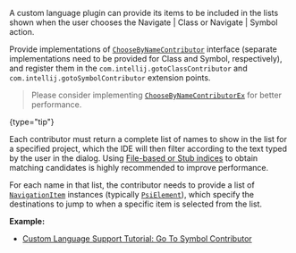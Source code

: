[//]: # (title: Go to Class and Go to Symbol)

<!-- Copyright 2000-2021 JetBrains s.r.o. and other contributors. Use of this source code is governed by the Apache 2.0 license that can be found in the LICENSE file. -->

A custom language plugin can provide its items to be included in the lists shown when the user chooses the <menupath>Navigate | Class</menupath> or <menupath>Navigate | Symbol</menupath> action.

Provide implementations of [`ChooseByNameContributor`](upsource:///platform/lang-api/src/com/intellij/navigation/ChooseByNameContributor.java) interface (separate implementations need to be provided for <control>Class</control> and <control>Symbol</control>, respectively), and register them in the `com.intellij.gotoClassContributor` and `com.intellij.gotoSymbolContributor` extension points.

 > Please consider implementing [`ChooseByNameContributorEx`](upsource:///platform/lang-impl/src/com/intellij/navigation/ChooseByNameContributorEx.java) for better performance.
 >
 {type="tip"}

Each contributor must return a complete list of names to show in the list for a specified project, which the IDE will then filter according to the text typed by the user in the dialog.
Using [File-based or Stub indices](indexing_and_psi_stubs.md) to obtain matching candidates is highly recommended to improve performance.

For each name in that list, the contributor needs to provide a list of [`NavigationItem`](upsource:///platform/core-api/src/com/intellij/navigation/NavigationItem.java) instances (typically [`PsiElement`](upsource:///platform/core-api/src/com/intellij/psi/PsiElement.java)), which specify the destinations to jump to when a specific item is selected from the list.

**Example:**
- [Custom Language Support Tutorial: Go To Symbol Contributor](go_to_symbol_contributor.md)
